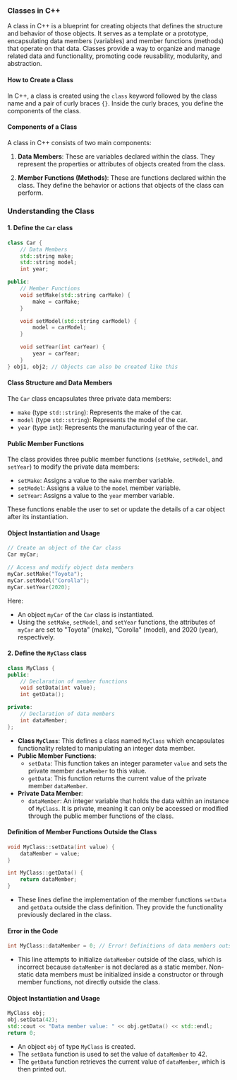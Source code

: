 ### Classes in C++

A class in C++ is a blueprint for creating objects that defines the structure and behavior of those objects. It serves as a template or a prototype, encapsulating data members (variables) and member functions (methods) that operate on that data. Classes provide a way to organize and manage related data and functionality, promoting code reusability, modularity, and abstraction.

#### How to Create a Class

In C++, a class is created using the `class` keyword followed by the class name and a pair of curly braces `{}`. Inside the curly braces, you define the components of the class.

#### Components of a Class

A class in C++ consists of two main components:

1. **Data Members**: These are variables declared within the class. They represent the properties or attributes of objects created from the class.

2. **Member Functions (Methods)**: These are functions declared within the class. They define the behavior or actions that objects of the class can perform.

### Understanding the Class

#### 1. Define the `Car` class

```cpp
class Car {
    // Data Members
    std::string make;
    std::string model;
    int year;

public:
    // Member Functions
    void setMake(std::string carMake) {
        make = carMake;
    }

    void setModel(std::string carModel) {
        model = carModel;
    }

    void setYear(int carYear) {
        year = carYear;
    }
} obj1, obj2; // Objects can also be created like this
```

#### Class Structure and Data Members

The `Car` class encapsulates three private data members:

- `make` (type `std::string`): Represents the make of the car.
- `model` (type `std::string`): Represents the model of the car.
- `year` (type `int`): Represents the manufacturing year of the car.

#### Public Member Functions

The class provides three public member functions (`setMake`, `setModel`, and `setYear`) to modify the private data members:

- `setMake`: Assigns a value to the `make` member variable.
- `setModel`: Assigns a value to the `model` member variable.
- `setYear`: Assigns a value to the `year` member variable.

These functions enable the user to set or update the details of a car object after its instantiation.

#### Object Instantiation and Usage

```cpp
// Create an object of the Car class
Car myCar;

// Access and modify object data members
myCar.setMake("Toyota");
myCar.setModel("Corolla");
myCar.setYear(2020);
```

Here:

- An object `myCar` of the `Car` class is instantiated.
- Using the `setMake`, `setModel`, and `setYear` functions, the attributes of `myCar` are set to "Toyota" (make), "Corolla" (model), and 2020 (year), respectively.

#### 2. Define the `MyClass` class

```cpp
class MyClass {
public:
    // Declaration of member functions
    void setData(int value);
    int getData();

private:
    // Declaration of data members
    int dataMember;
};
```

- **Class `MyClass`**: This defines a class named `MyClass` which encapsulates functionality related to manipulating an integer data member.
- **Public Member Functions**:
  - `setData`: This function takes an integer parameter `value` and sets the private member `dataMember` to this value.
  - `getData`: This function returns the current value of the private member `dataMember`.
- **Private Data Member**:
  - `dataMember`: An integer variable that holds the data within an instance of `MyClass`. It is private, meaning it can only be accessed or modified through the public member functions of the class.

#### Definition of Member Functions Outside the Class

```cpp
void MyClass::setData(int value) {
    dataMember = value;
}

int MyClass::getData() {
    return dataMember;
}
```

- These lines define the implementation of the member functions `setData` and `getData` outside the class definition. They provide the functionality previously declared in the class.

#### Error in the Code

```cpp
int MyClass::dataMember = 0; // Error! Definitions of data members outside the class are allowed only if they are static.
```

- This line attempts to initialize `dataMember` outside of the class, which is incorrect because `dataMember` is not declared as a static member. Non-static data members must be initialized inside a constructor or through member functions, not directly outside the class.

#### Object Instantiation and Usage

```cpp
MyClass obj;
obj.setData(42);
std::cout << "Data member value: " << obj.getData() << std::endl;
return 0;
```

- An object `obj` of type `MyClass` is created.
- The `setData` function is used to set the value of `dataMember` to 42.
- The `getData` function retrieves the current value of `dataMember`, which is then printed out.
